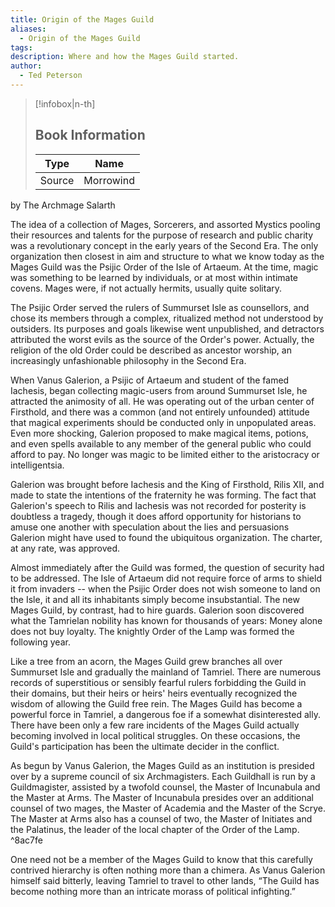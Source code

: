 ```yaml
---
title: Origin of the Mages Guild
aliases:
  - Origin of the Mages Guild
tags: 
description: Where and how the Mages Guild started.
author:
  - Ted Peterson
---
```

> [!infobox|n-th]
> 
> ## Book Information
> 
> | Type | Name |
> | --- | --- |
> | Source | Morrowind |

by The Archmage Salarth  

The idea of a collection of Mages, Sorcerers, and assorted Mystics pooling their resources and talents for the purpose of research and public charity was a revolutionary concept in the early years of the Second Era. The only organization then closest in aim and structure to what we know today as the Mages Guild was the Psijic Order of the Isle of Artaeum. At the time, magic was something to be learned by individuals, or at most within intimate covens. Mages were, if not actually hermits, usually quite solitary.  
  
The Psijic Order served the rulers of Summurset Isle as counsellors, and chose its members through a complex, ritualized method not understood by outsiders. Its purposes and goals likewise went unpublished, and detractors attributed the worst evils as the source of the Order's power. Actually, the religion of the old Order could be described as ancestor worship, an increasingly unfashionable philosophy in the Second Era.  
  
When Vanus Galerion, a Psijic of Artaeum and student of the famed Iachesis, began collecting magic-users from around Summurset Isle, he attracted the animosity of all. He was operating out of the urban center of Firsthold, and there was a common (and not entirely unfounded) attitude that magical experiments should be conducted only in unpopulated areas. Even more shocking, Galerion proposed to make magical items, potions, and even spells available to any member of the general public who could afford to pay. No longer was magic to be limited either to the aristocracy or intelligentsia.  
  
Galerion was brought before Iachesis and the King of Firsthold, Rilis XII, and made to state the intentions of the fraternity he was forming. The fact that Galerion's speech to Rilis and Iachesis was not recorded for posterity is doubtless a tragedy, though it does afford opportunity for historians to amuse one another with speculation about the lies and persuasions Galerion might have used to found the ubiquitous organization. The charter, at any rate, was approved.  
  
Almost immediately after the Guild was formed, the question of security had to be addressed. The Isle of Artaeum did not require force of arms to shield it from invaders -- when the Psijic Order does not wish someone to land on the Isle, it and all its inhabitants simply become insubstantial. The new Mages Guild, by contrast, had to hire guards. Galerion soon discovered what the Tamrielan nobility has known for thousands of years: Money alone does not buy loyalty. The knightly Order of the Lamp was formed the following year.  
  
Like a tree from an acorn, the Mages Guild grew branches all over Summurset Isle and gradually the mainland of Tamriel. There are numerous records of superstitious or sensibly fearful rulers forbidding the Guild in their domains, but their heirs or heirs' heirs eventually recognized the wisdom of allowing the Guild free rein. The Mages Guild has become a powerful force in Tamriel, a dangerous foe if a somewhat disinterested ally. There have been only a few rare incidents of the Mages Guild actually becoming involved in local political struggles. On these occasions, the Guild's participation has been the ultimate decider in the conflict.  
  
As begun by Vanus Galerion, the Mages Guild as an institution is presided over by a supreme council of six Archmagisters. Each Guildhall is run by a Guildmagister, assisted by a twofold counsel, the Master of Incunabula and the Master at Arms. The Master of Incunabula presides over an additional counsel of two mages, the Master of Academia and the Master of the Scrye. The Master at Arms also has a counsel of two, the Master of Initiates and the Palatinus, the leader of the local chapter of the Order of the Lamp.   ^8ac7fe
  
One need not be a member of the Mages Guild to know that this carefully contrived hierarchy is often nothing more than a chimera. As Vanus Galerion himself said bitterly, leaving Tamriel to travel to other lands, “The Guild has become nothing more than an intricate morass of political infighting.”